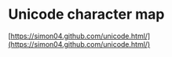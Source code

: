 Unicode character map
=====================

[https://simon04.github.com/unicode.html/](https://simon04.github.com/unicode.html/)

